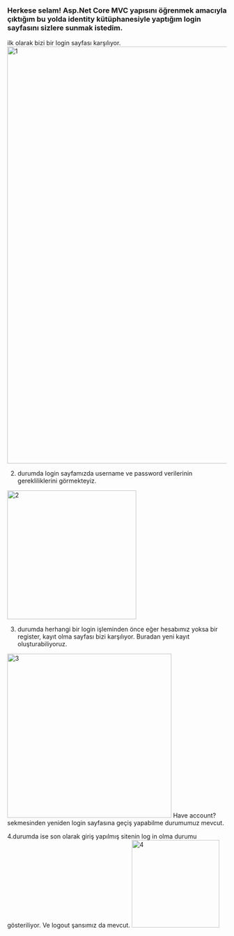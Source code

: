 ### Herkese selam! Asp.Net Core MVC yapısını öğrenmek amacıyla çıktığım bu yolda identity kütüphanesiyle yaptığım login sayfasını sizlere sunmak istedim.

ilk olarak bizi bir login sayfası karşılıyor.
<img width="958" alt="1" src="https://github.com/nidaesmer/CustomIdentity/assets/77460814/254cde45-3c3c-4152-9ca7-c33d6e6bb101">

2. durumda login sayfamızda username ve password verilerinin gerekliliklerini görmekteyiz.
<img width="296" alt="2" src="https://github.com/nidaesmer/CustomIdentity/assets/77460814/af766995-55ca-4120-86d5-e57a0e706442">

3. durumda herhangi bir login işleminden önce eğer hesabımız yoksa bir register, kayıt olma sayfası bizi karşılıyor. Buradan yeni kayıt oluşturabiliyoruz.
<img width="377" alt="3" src="https://github.com/nidaesmer/CustomIdentity/assets/77460814/77cbfc63-5b7a-42bc-8add-36dce601ec7c">
Have account? sekmesinden yeniden login sayfasına geçiş yapabilme durumumuz mevcut.

4.durumda ise son olarak giriş yapılmış sitenin log in olma durumu gösteriliyor. Ve logout şansımız da mevcut.
<img width="201" alt="4" src="https://github.com/nidaesmer/CustomIdentity/assets/77460814/db41ea54-5dc7-47e3-8eb0-1d3137b10573">


